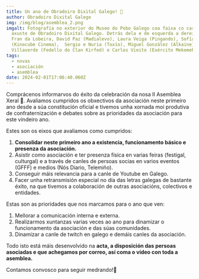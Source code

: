 ```yaml
---
title: Un ano de Obradoiro Dixital Galego! 🥳
author: Obradoiro Dixital Galego
img: /img/blog/asemblea_2.png
imgalt: Fotografía no exterior do Museo do Pobo Galego coa faixa co cartón de
  axuste de Obradoiro Dixital Galego. Detrás dela e de esquerda a dereita están
  Fran da Lobeira, David Paz (Madialevo), Laura Veiga (Pingando), Sofía Naseiro
  (Kinocube Cinema),  Sergio e Nuria (Toxío), Miguel González (Alkaine), Pablo
  Villaverde (Fedello do Clan Kirfed) e Carlos Vieito (Exército Mekemeke)
tags:
  - novas
  - asociación
  - asemblea
date: 2024-02-01T17:06:40.060Z
---
```

Comprácenos informarvos do éxito da celebración da nosa II Asemblea Xeral 🚀. Avaliamos cumpridos os obxectivos da asociación neste primeiro ano desde a súa constitución oficial e tivemos unha xornada moi produtiva de confraternización e debates sobre as prioridades da asociación para este vindeiro ano.

<!--more-->

Estes son os eixos que avaliamos como cumpridos:

1. **Consolidar neste primeiro ano a existencia, funcionamento básico e presenza da asociación.**
2. Asistir como asociación e ter presenza física en varias feiras (festigal, culturgal) e a través de canles de persoas socias en varios eventos (GFFF) e medios (Nós Diario, Telemiño).
3. Conseguir máis relevancia para a canle de Youtube en Galego.
4. Facer unha retransmisión especial no día das letras galegas de bastante éxito, na que tivemos a colaboración de outras asociacións, colectivos e entidades.

Estas son as prioridades que nos marcamos para o ano que ven:

1. Mellorar a comunicación interna e externa.
2. Realizarmos xuntanzas varias veces ao ano para dinamizar o funcionamento da asociación e das súas comunidades.
3. Dinamizar a canle de twitch en galego e demáis canles da asociación.

Todo isto está máis desenvolvido na **acta, a disposición das persoas asociadas e que achegamos por correo, así coma o vídeo con toda a asemblea.**

Contamos convosco para seguir medrando!💫